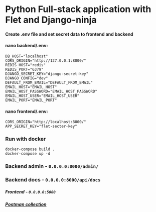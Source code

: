 # Python Full-stack application with Flet and Django-ninja
#### Create .env file and set secret data to frontend and backend
#### nano backend/.env:
    DB_HOST="localhost"
    CORS_ORIGIN="http://127.0.0.1:8000/"
    REDIS_HOST="redis"
    REDIS_PORT="6379"
    DJANGO_SECRET_KEY="django-secret-key"
    DJANGO_CONFIG="dev"
    DEFAULT_FROM_EMAIL="DEFAULT_FROM_EMAIL"
    EMAIL_HOST="EMAIL_HOST"
    EMAIL_HOST_PASSWORD="EMAIL_HOST_PASSWORD"
    EMAIL_HOST_USER="EMAIL_HOST_USER"
    EMAIL_PORT="EMAIL_PORT"
  
#### nano frontend/.env:
    CORS_ORIGIN="http://localhost:8000/"
    APP_SECRET_KEY="flet-secter-key"

### Run with docker
    docker-compose build .
    docker-compose up -d

### Backend admin - `0.0.0.0:8000/admin/`
### Backend docs - `0.0.0.0:8000/api/docs`
##### Frontend - `0.0.0.0:5000`
##### [Postman collection](https://www.postman.com/planetary-moon-815943/workspace/hummersystem/collection/21235027-053ff9eb-b685-466e-b3ae-28dba6ef29bc?action=share&creator=21235027)
